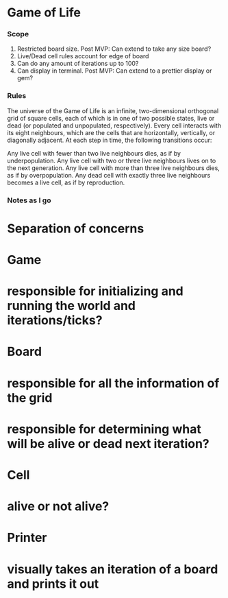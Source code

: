 # Game of Life

### Scope
1. Restricted board size.  Post MVP: Can extend to take any size board?
2. Live/Dead cell rules account for edge of board
3. Can do any amount of iterations up to 100?
4. Can display in terminal.  Post MVP: Can extend to a prettier display or gem?

### Rules
The universe of the Game of Life is an infinite, two-dimensional orthogonal grid of square cells, each of which is in one of two possible states, live or dead (or populated and unpopulated, respectively). Every cell interacts with its eight neighbours, which are the cells that are horizontally, vertically, or diagonally adjacent. At each step in time, the following transitions occur:

Any live cell with fewer than two live neighbours dies, as if by underpopulation.
Any live cell with two or three live neighbours lives on to the next generation.
Any live cell with more than three live neighbours dies, as if by overpopulation.
Any dead cell with exactly three live neighbours becomes a live cell, as if by reproduction.

### Notes as I go
# Separation of concerns
# Game
#   responsible for initializing and running the world and iterations/ticks?
# Board
#  responsible for all the information of the grid
#  responsible for determining what will be alive or dead next iteration?
# Cell
#   alive or not alive?
# Printer
#   visually takes an iteration of a board and prints it out

